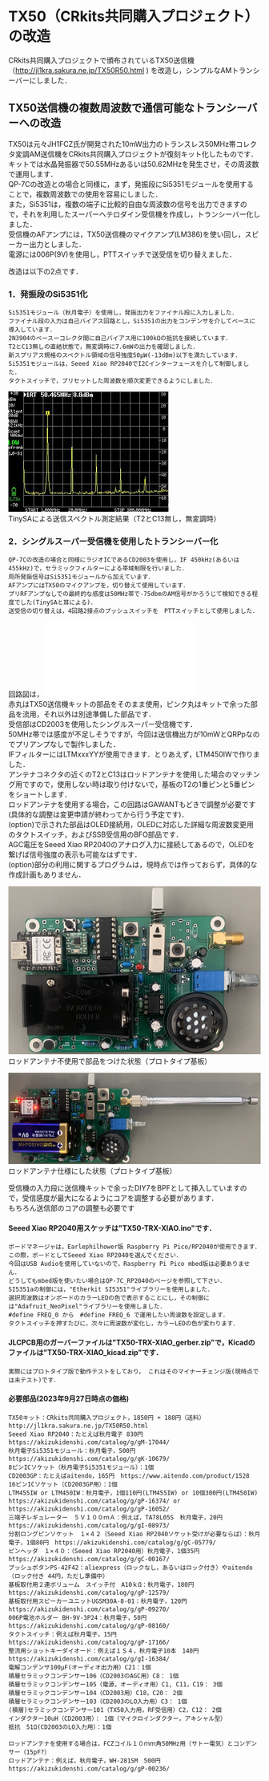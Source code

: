 # TX50（CRkits共同購入プロジェクト）の改造

 CRkits共同購入プロジェクトで頒布されているTX50送信機（http://jl1kra.sakura.ne.jp/TX50R50.html
 ) を改造し，シンプルなAMトランシーバーにしました．  

## TX50送信機の複数周波数で通信可能なトランシーバーへの改造
TX50は元々JH1FCZ氏が開発された10mW出力のトランスレス50MHz帯コレクタ変調AM送信機をCRkits共同購入プロジェクトが復刻キット化したものです．  
キットでは水晶発振器で50.55MHzあるいは50.62MHzを発生させ，その周波数で運用します．  
QP-7Cの改造との場合と同様に，まず，発振段にSi5351モジュールを使用することで，複数周波数での使用を容易にしました．  
また，Si5351は，複数の端子に比較的自由な周波数の信号を出力できますので，それを利用したスーパーヘテロダイン受信機を作成し，トランシーバー化しました．  
受信機のAFアンプには，TX50送信機のマイクアンプ(LM386)を使い回し，スピーカー出力としました．  
電源には006P(9V)を使用し，PTTスイッチで送受信を切り替えました． 

改造は以下の2点です．  

### 1．発振段のSi5351化
	Si5351モジュール（秋月電子）を使用し，発振出力をファイナル段に入力しました．  
	ファイナル段の入力は自己バイアス回路とし，Si5351の出力をコンデンサを介してベースに導入しています． 
	2N3904のベースーコレクタ間に自己バイアス用に100kΩの抵抗を接続しています． 
	T2とC13無しの直結状態で，無変調時に7.6mWの出力を確認しました．  
	新スプリアス規格のスペクトル領域の信号強度50μW(-13dBm)以下を満たしています． 
	Si5351モジュールは，Seeed Xiao RP2040でI2Cインターフェースを介して制御しました．  
	タクトスイッチで，プリセットした周波数を順次変更できるようにしました．  
![スプリアス](images/TX50-TRX-XIAO_spectrum.jpg)  
TinySAによる送信スペクトル測定結果（T2とC13無し，無変調時）

### 2．シングルスーパー受信機を使用したトランシーバー化  
	QP-7Cの改造の場合と同様にラジオICであるCD2003を使用し，IF 450kHz(あるいは455kHz)で，セラミックフィルターによる帯域制限を行いました．  
	局所発振信号はSi5351モジュールから加えています．  
	AFアンプにはTX50のマイクアンプを，切り替えて使用しています．  
	プリRFアンプなしでの最終的な感度は50MHz帯で-75dbmのAM信号がかろうじて検知できる程度でした(TinySAと耳による)．  
	送受信の切り替えは，4回路2接点のプッシュスイッチを　PTTスイッチとして使用しました．  
   
回路図は，
![回路図pdfファイル](images/TX50-TRX-XIAO_diagram.pdf)  
赤丸はTX50送信機キットの部品をそのまま使用，ピンク丸はキットで余った部品を流用，それ以外は別途準備した部品です．  
受信部はCD2003を使用したシングルスーパー受信機です．  
50MHz帯では感度が不足しそうですが，今回は送信機出力が10mWとQRPpなのでプリアンプなしで製作しました．  
IFフィルターにはLTMxxxYYが使用できます．とりあえず，LTM450IWで作りました．  
アンテナコネクタの近くのT2とC13はロッドアンテナを使用した場合のマッチング用ですので，使用しない時は取り付けないで，基板のT2の1番ピンと5番ピンをショートします．  
ロッドアンテナを使用する場合，この回路はGAWANTもどきで調整が必要です(具体的な調整は変更申請が終わってから行う予定です)．  
(option)で示された部品はOLED接続用，OLEDに対応した詳細な周波数変更用のタクトスイッチ，およびSSB受信用のBFO部品です．  
AGC電圧をSeeed Xiao RP2040のアナログ入力に接続してあるので，OLEDを繋げば信号強度の表示も可能なはずです．  
(option)部分の利用に関するプログラムは，現時点では作っておらず，具体的な作成計画もありません．  

![alt text](images/TX50-TRX-XIAO_3.png)   
ロッドアンテナ不使用で部品をつけた状態（プロトタイプ基板）  
  
![alt text](images/TX50-TRX-XIAO_4.png)  
ロッドアンテナ仕様にした状態（プロトタイプ基板）  

受信機の入力段に送信機キットで余ったDIY7をBPFとして挿入していますので，受信感度が最大になるようにコアを調整する必要があります．  
もちろん送信部のコアの調整も必要です

#### Seeed Xiao RP2040用スケッチは"TX50-TRX-XIAO.ino"です．  
	ボードマネージャは，Earlephilhower版 Raspberry Pi Pico/RP2040が使用できます．
	この際，ボードとしてSeeed Xiao RP2040を選んでください．
	今回はUSB Audioを使用していないので，Raspberry Pi Pico mbed版は必要ありません． 
	どうしてもmbed版を使いたい場合はQP-7C_RP2040のページを参照して下さい． 
	SI5351aの制御には，"Etherkit SI5351"ライブラリーを使用しました． 
	選択周波数はオンボードのカラーLEDの色で表示することにし，その制御には"Adafruit_NeoPixel"ライブラリーを使用しました． 
	#define FREQ_0 から　#define FREQ_6 で運用したい周波数を設定します． 
	タクトスイッチを押すたびに，次々に周波数が変化し，カラーLEDの色が変わります． 
	
#### JLCPCB用のガーバーファイルは"TX50-TRX-XIAO_gerber.zip"で，Kicadのファイルは"TX50-TRX-XIAO_kicad.zip"です．  
	実際にはプロトタイプ版で動作テストをしており， これはそのマイナーチェンジ版(現時点では未テスト)です．  

#### 必要部品(2023年9月27日時点の価格)  
	TX50キット：CRkits共同購入プロジェクト，1850円 + 180円（送料）　http://jl1kra.sakura.ne.jp/TX50R50.html  
	Seeed Xiao RP2040：たとえば秋月電子 830円　https://akizukidenshi.com/catalog/g/gM-17044/
	秋月電子Si5351モジュール：秋月電子，500円　https://akizukidenshi.com/catalog/g/gK-10679/  
	8ピンICソケット（秋月電子Si5351モジュール）：1個
	CD2003GP：たとえばaitendo，165円　https://www.aitendo.com/product/1528
	16ピンICソケット（CD2003GP用）：1個
	LTM455IW or LTM450IW：秋月電子，1個110円(LTM455IW) or 10個300円(LTM450IW) https://akizukidenshi.com/catalog/g/gP-16374/ or https://akizukidenshi.com/catalog/g/gP-16052/
	三端子レギュレーター　５Ｖ１００ｍＡ：例えば，TA78L05S　秋月電子，20円　https://akizukidenshi.com/catalog/g/gI-08973/
	分割ロングピンソケット　１×４２（Seeed Xiao RP2040ソケット受けが必要ならば）：秋月電子，1個80円　https://akizukidenshi.com/catalog/g/gC-05779/  
	ピンヘッダ　１×４０：（Seeed Xiao RP2040用）秋月電子，1個35円　https://akizukidenshi.com/catalog/g/gC-00167/  
	プッシュボタンPS-42F42：aliexpress（ロックなし，あるいはロック付き）やaitendo（ロック付き 44円，ただし準備中）
	基板取付用２連ボリューム　スイッチ付　A10ｋΩ：秋月電子，180円　https://akizukidenshi.com/catalog/g/gP-12579/
	基板取付用スピーカーユニットUGSM30A-8-01：秋月電子，120円　https://akizukidenshi.com/catalog/g/gP-09270/
	006P電池ホルダー BH-9V-3P24：秋月電子，50円　https://akizukidenshi.com/catalog/g/gP-08160/
	タクトスイッチ：例えば秋月電子，15円　https://akizukidenshi.com/catalog/g/gP-17166/
	整流用ショットキーダイオード：例えば１Ｓ４，秋月電子10本　140円　https://akizukidenshi.com/catalog/g/gI-16384/
	電解コンデンサ100μF(オーディオ出力用）C21：1個  
	積層セラミックコンデンサー106（CD2003のAGC用）C8： 1個
	積層セラミックコンデンサー105（電源，オーディオ用）C1, C11，C19： 3個    
	積層セラミックコンデンサー104（CD2003用）C18，C20： 2個
	積層セラミックコンデンサー103（CD2003のLO入力用）C3： 1個
	(積層)セラミックコンデンサー101（TX50入力用，RF受信用）C2，C12： 2個
	インダクター10uH（CD2003用）： 1個（マイクロインダクター，アキシャル型）
	抵抗　51Ω(CD2003のLO入力用）：1個  
	
	ロッドアンテナを使用する場合は，FCZコイル１０ｍｍ角50MHz用（サトー電気）とコンデンサー（15pF?）
	ロッドアンテナ：例えば，秋月電子，WH-281SM　500円　https://akizukidenshi.com/catalog/g/gP-00236/

